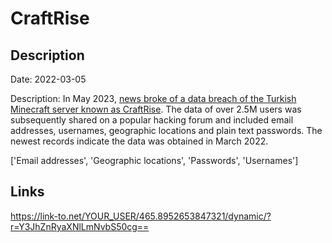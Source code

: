 # CraftRise

## Description

Date: 2022-03-05

Description:
In May 2023, <a href="https://memoryhackers.org/konular/craftrise-verileri-sizdirilmis.270536/" target="_blank" rel="noopener">news broke of a data breach of the Turkish Minecraft server known as CraftRise</a>. The data of over 2.5M users was subsequently shared on a popular hacking forum and included email addresses, usernames, geographic locations and plain text passwords. The newest records indicate the data was obtained in March 2022.


['Email addresses', 'Geographic locations', 'Passwords', 'Usernames']

## Links

https://link-to.net/YOUR_USER/465.8952653847321/dynamic/?r=Y3JhZnRyaXNlLmNvbS50cg==
